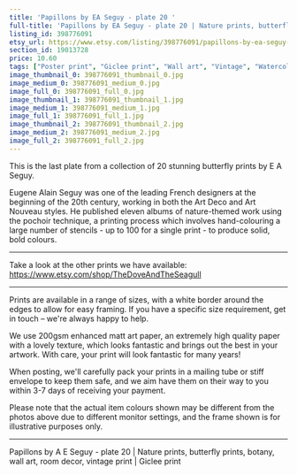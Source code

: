 ```yaml
---
title: 'Papillons by EA Seguy - plate 20 '
full-title: 'Papillons by EA Seguy - plate 20 | Nature prints, butterfly prints, pattern, botany, wall art, room decor, vintage print | Giclee print'
listing_id: 398776091
etsy_url: https://www.etsy.com/listing/398776091/papillons-by-ea-seguy-plate-20-nature?utm_source=site&utm_medium=api&utm_campaign=api
section_id: 19013728
price: 10.60
tags: ["Poster print", "Giclee print", "Wall art", "Vintage", "Watercolour", "Nature", "Botanical art", "Wildlife", "Nature print", "Butterfly print", "Butterfly art", "Butterfly poster", "Papillons"]
image_thumbnail_0: 398776091_thumbnail_0.jpg
image_medium_0: 398776091_medium_0.jpg
image_full_0: 398776091_full_0.jpg
image_thumbnail_1: 398776091_thumbnail_1.jpg
image_medium_1: 398776091_medium_1.jpg
image_full_1: 398776091_full_1.jpg
image_thumbnail_2: 398776091_thumbnail_2.jpg
image_medium_2: 398776091_medium_2.jpg
image_full_2: 398776091_full_2.jpg
---
```

This is the last plate from a collection of 20 stunning butterfly prints by E A Seguy.

Eugene Alain Seguy was one of the leading French designers at the beginning of the 20th century, working in both the Art Deco and Art Nouveau styles. He published eleven albums of nature-themed work using the pochoir technique, a printing process which involves hand-colouring a large number of stencils - up to 100 for a single print -  to produce solid, bold colours.

---

Take a look at the other prints we have available: https://www.etsy.com/shop/TheDoveAndTheSeagull

---

Prints are available in a range of sizes, with a white border around the edges to allow for easy framing. If you have a specific size requirement, get in touch – we&#39;re always happy to help.

We use 200gsm enhanced matt art paper, an extremely high quality paper with a lovely texture, which looks fantastic and brings out the best in your artwork. With care, your print will look fantastic for many years!

When posting, we&#39;ll carefully pack your prints in a mailing tube or stiff envelope to keep them safe, and we aim have them on their way to you within 3-7 days of receiving your payment.

Please note that the actual item colours shown may be different from the photos above due to different monitor settings, and the frame shown is for illustrative purposes only.

---

Papillons by A E Seguy - plate 20 | Nature prints, butterfly prints, botany, wall art, room decor, vintage print | Giclee print
